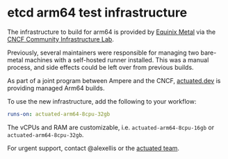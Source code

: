 # etcd arm64 test infrastructure

The infrastructure to build for arm64 is provided by [Equinix Metal](https://www.equinix.com/) via the [CNCF Community Infrastructure Lab](https://github.com/cncf/cluster/issues).

Previously, several maintainers were responsible for managing two bare-metal machines with a self-hosted runner installed. This was a manual process, and side effects could be left over from previous builds.

As part of a joint program between Ampere and the CNCF, [actuated.dev](https://actuated.dev) is providing managed Arm64 builds.

To use the new infrastructure, add the following to your workflow:

```yaml
runs-on: actuated-arm64-8cpu-32gb
```

The vCPUs and RAM are customizable, i.e. `actuated-arm64-8cpu-16gb` or `actuated-arm64-8cpu-32gb`.

For urgent support, contact @alexellis or the [actuated team](https://actuated.dev).
